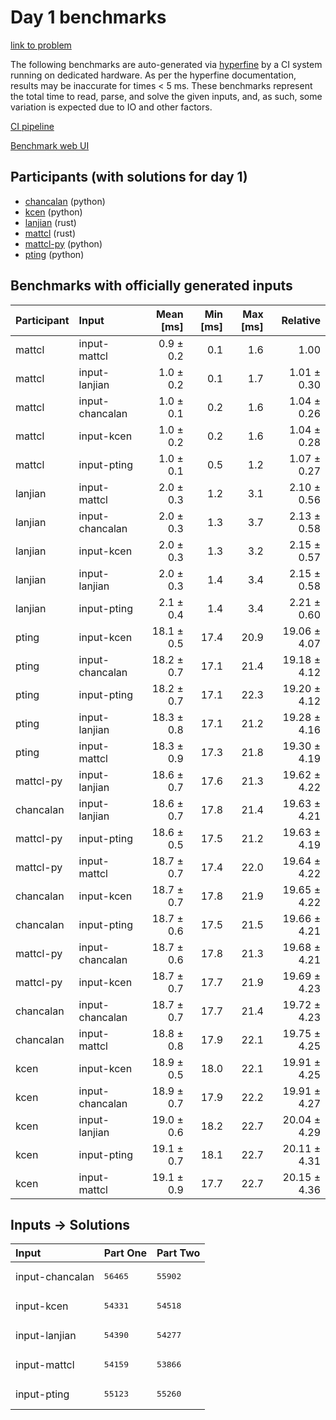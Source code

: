 # Day 1 benchmarks

[link to problem](https://adventofcode.com/2023/day/1)

The following benchmarks are auto-generated via
[hyperfine](https://github.com/sharkdp/hyperfine) by a CI system running on
dedicated hardware. As per the hyperfine documentation, results may be
inaccurate for times < 5 ms. These benchmarks represent the total time to read,
parse, and solve the given inputs, and, as such, some variation is expected due
to IO and other factors.

[CI pipeline](http://ci.papercode.net:8080/teams/main/pipelines/aoc2023)

[Benchmark web UI](https://aoc.ancalagon.black)


## Participants (with solutions for day 1)

- [chancalan](https://github.com/chancalan/aoc2023) (python)
- [kcen](https://github.com/kcen/aoc2023) (python)
- [lanjian](https://github.com/lanjian/aoc-2023) (rust)
- [mattcl](https://github.com/mattcl/aoc2023) (rust)
- [mattcl-py](https://github.com/mattcl/aoc2023-py) (python)
- [pting](https://github.com/pting/aoc2023) (python)


## Benchmarks with officially generated inputs

| Participant | Input | Mean [ms] | Min [ms] | Max [ms] | Relative |
|:---|:---|---:|---:|---:|---:|
| mattcl | input-mattcl | 0.9 ± 0.2 | 0.1 | 1.6 | 1.00 |
| mattcl | input-lanjian | 1.0 ± 0.2 | 0.1 | 1.7 | 1.01 ± 0.30 |
| mattcl | input-chancalan | 1.0 ± 0.1 | 0.2 | 1.6 | 1.04 ± 0.26 |
| mattcl | input-kcen | 1.0 ± 0.2 | 0.2 | 1.6 | 1.04 ± 0.28 |
| mattcl | input-pting | 1.0 ± 0.1 | 0.5 | 1.2 | 1.07 ± 0.27 |
| lanjian | input-mattcl | 2.0 ± 0.3 | 1.2 | 3.1 | 2.10 ± 0.56 |
| lanjian | input-chancalan | 2.0 ± 0.3 | 1.3 | 3.7 | 2.13 ± 0.58 |
| lanjian | input-kcen | 2.0 ± 0.3 | 1.3 | 3.2 | 2.15 ± 0.57 |
| lanjian | input-lanjian | 2.0 ± 0.3 | 1.4 | 3.4 | 2.15 ± 0.58 |
| lanjian | input-pting | 2.1 ± 0.4 | 1.4 | 3.4 | 2.21 ± 0.60 |
| pting | input-kcen | 18.1 ± 0.5 | 17.4 | 20.9 | 19.06 ± 4.07 |
| pting | input-chancalan | 18.2 ± 0.7 | 17.1 | 21.4 | 19.18 ± 4.12 |
| pting | input-pting | 18.2 ± 0.7 | 17.1 | 22.3 | 19.20 ± 4.12 |
| pting | input-lanjian | 18.3 ± 0.8 | 17.1 | 21.2 | 19.28 ± 4.16 |
| pting | input-mattcl | 18.3 ± 0.9 | 17.3 | 21.8 | 19.30 ± 4.19 |
| mattcl-py | input-lanjian | 18.6 ± 0.7 | 17.6 | 21.3 | 19.62 ± 4.22 |
| chancalan | input-lanjian | 18.6 ± 0.7 | 17.8 | 21.4 | 19.63 ± 4.21 |
| mattcl-py | input-pting | 18.6 ± 0.5 | 17.5 | 21.2 | 19.63 ± 4.19 |
| mattcl-py | input-mattcl | 18.7 ± 0.7 | 17.4 | 22.0 | 19.64 ± 4.22 |
| chancalan | input-kcen | 18.7 ± 0.7 | 17.8 | 21.9 | 19.65 ± 4.22 |
| chancalan | input-pting | 18.7 ± 0.6 | 17.5 | 21.5 | 19.66 ± 4.21 |
| mattcl-py | input-chancalan | 18.7 ± 0.6 | 17.8 | 21.3 | 19.68 ± 4.21 |
| mattcl-py | input-kcen | 18.7 ± 0.7 | 17.7 | 21.9 | 19.69 ± 4.23 |
| chancalan | input-chancalan | 18.7 ± 0.7 | 17.7 | 21.4 | 19.72 ± 4.23 |
| chancalan | input-mattcl | 18.8 ± 0.8 | 17.9 | 22.1 | 19.75 ± 4.25 |
| kcen | input-kcen | 18.9 ± 0.5 | 18.0 | 22.1 | 19.91 ± 4.25 |
| kcen | input-chancalan | 18.9 ± 0.7 | 17.9 | 22.2 | 19.91 ± 4.27 |
| kcen | input-lanjian | 19.0 ± 0.6 | 18.2 | 22.7 | 20.04 ± 4.29 |
| kcen | input-pting | 19.1 ± 0.7 | 18.1 | 22.7 | 20.11 ± 4.31 |
| kcen | input-mattcl | 19.1 ± 0.9 | 17.7 | 22.7 | 20.15 ± 4.36 |


## Inputs -> Solutions

| Input | Part One | Part Two |
|:---|:---|:---|
|input-chancalan|<pre>56465</pre>|<pre>55902</pre>|
|input-kcen|<pre>54331</pre>|<pre>54518</pre>|
|input-lanjian|<pre>54390</pre>|<pre>54277</pre>|
|input-mattcl|<pre>54159</pre>|<pre>53866</pre>|
|input-pting|<pre>55123</pre>|<pre>55260</pre>|